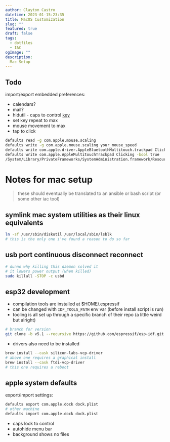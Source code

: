 ```yaml
---
author: Clayton Castro
datetime: 2023-01-15:23:35
title: MacOS Customization
slug: ""
featured: true
draft: false
tags:
  - dotfiles
  - IAC
ogImage: ""
description:
  Mac Setup
---
```


## Todo
import/export embedded preferences:
- calendars?
- mail?
- hidutil - caps to control [key](https://developer.apple.com/library/archive/technotes/tn2450/_index.html#//apple_ref/doc/uid/DTS40017618-CH1-KEY_TABLE_USAGES)
- set key repeat to max
- mouse movement to max
- tap to click
```bash
defaults read -g com.apple.mouse.scaling
defaults write -g com.apple.mouse.scaling your_mouse_speed
defaults write com.apple.driver.AppleBluetoothMultitouch.trackpad Clicking -bool true
defaults write com.apple.AppleMultitouchTrackpad Clicking -bool true
/System/Library/PrivateFrameworks/SystemAdministration.framework/Resources/activateSettings -u
```

# Notes for mac setup
> these should eventually be translated to an ansible or bash script (or some other iac tool)

## symlink mac system utilities as their linux equivalents
```bash
ln -sf /usr/sbin/diskutil /usr/local/sbin/lsblk
# this is the only one i've found a reason to do so far
```
## usb port continuous disconnect reconnect
```bash
# dunno why killing this daemon solved it
# it lowers power output (when killed)
sudo killall -STOP -c usbd
```
## esp32 development
- compilation tools are installed at $HOME/.espressif
- can be changed with `IDF_TOOLS_PATH` env var (before install script is run)
- tooling is all set up through a specific branch of their repo (a little weird but alright)
```bash
# branch for version
git clone -b v5.1 --recursive https://github.com/espressif/esp-idf.git
```
- drivers also need to be installed
```bash
brew install --cask silicon-labs-vcp-driver
# above one requires a graphical install
brew install --cask ftdi-vcp-driver
# this one requires a reboot
```
## apple system defaults

export/import settings:
```bash
defaults export com.apple.dock dock.plist
# other machine
defaults import com.apple.dock dock.plist
```
- caps lock to control
- autohide menu bar
- background shows no files
